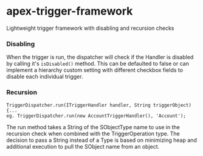 # apex-trigger-framework
Lightweight trigger framework with disabling and recursion checks

### Disabling
When the trigger is run, the dispatcher will check if the Handler is disabled by calling it's `isDisabled()` method. This can be defaulted to false or can implement a hierarchy custom setting with different checkbox fields to disable each individual trigger.

### Recursion
```
TriggerDispatcher.run(ITriggerHandler handler, String triggerObject) {...
eg. TriggerDispatcher.run(new AccountTriggerHandler(), 'Account');
```
The run method takes a String of the SObjectType name to use in the recursion check when combined with the TriggerOperation type. The decision to pass a String instead of a Type is based on minimizing heap and additional execution to pull the SObject name from an object.
